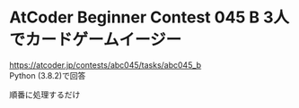 # AtCoder Beginner Contest 045 B 3人でカードゲームイージー  
https://atcoder.jp/contests/abc045/tasks/abc045_b  
Python (3.8.2)で回答  

順番に処理するだけ
